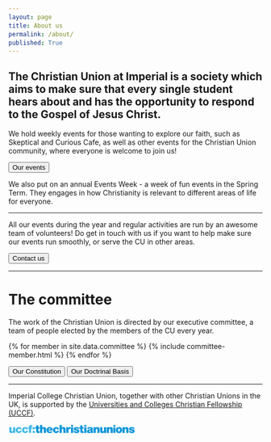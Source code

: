 ```yaml
---
layout: page
title: About us
permalink: /about/
published: True
---
```


## The Christian Union at Imperial is a society which aims to make sure that every single student hears about and has the opportunity to respond to the Gospel of Jesus Christ.

We hold weekly events for those wanting to explore our faith, such as Skeptical and Curious Cafe, as well as other events for the Christian Union community, where everyone is welcome to join us!

[<button>Our events</button>](/events)

We also put on an annual Events Week - a week of fun events in the Spring Term. They engages in how Christianity is relevant to different areas of life for everyone.

***

All our events during the year and regular activities are run by an awesome team of volunteers! Do get in touch with us if you want to help make sure our events run smoothly, or serve the CU in other areas.

[<button>Contact us</button>](/contact)

***

# The committee <a name="committee"/>

The work of the Christian Union is directed by our executive committee, a team of people elected by the members of the CU every year.

<div class="committee-list">
  {% for member in site.data.committee %}
    {% include committee-member.html %}
  {% endfor %}
</div>

[<button>Our Constitution</button>](/constitution) [<button>Our Doctrinal Basis</button>](/doctrinal-basis)

***

Imperial College Christian Union, together with other Christian Unions in the UK, is supported by the [Universities and Colleges Christian Fellowship (UCCF)](https://uccf.org.uk).

<a class="normal-link link-normal-hover" href="https://uccf.org.uk"><img style="width: 50%;" alt="UCCF: The Christian Unions" src="/assets/img/uccf.png" /></a>
